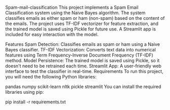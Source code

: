 Spam-mail-classification
This project implements a Spam Email Classification system using the Naive Bayes algorithm. The system classifies emails as either spam or ham (non-spam) based on the content of the emails. The project uses TF-IDF vectorizer for feature extraction, and the trained model is saved using Pickle for future use. A Streamlit app is included for easy interaction with the model.

Features
Spam Detection: Classifies emails as spam or ham using a Naive Bayes classifier.
TF-IDF Vectorization: Converts text data into numerical features using Term Frequency-Inverse Document Frequency (TF-IDF) method.
Model Persistence: The trained model is saved using Pickle, so it doesn't need to be retrained each time.
Streamlit App: A user-friendly web interface to test the classifier in real-time.
Requirements
To run this project, you will need the following Python libraries:

pandas
numpy
scikit-learn
nltk
pickle
streamlit
You can install the required libraries using pip:

pip install -r requirements.txt
